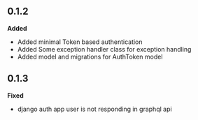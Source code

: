 ## 0.1.2
**Added**
* Added minimal Token based authentication
* Added Some exception handler class for exception handling
* Added model and migrations for AuthToken model

## 0.1.3
**Fixed**
* django auth app user is not responding in graphql api
